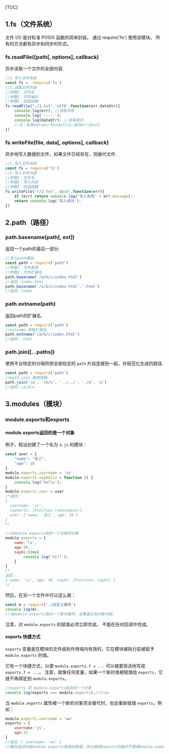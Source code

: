 [TOC]

## 1.fs（文件系统）

文件 I/O 是对标准 POSIX 函数的简单封装。 通过 require('fs') 使用该模块。 所有的方法都有异步和同步的形式。

### fs.readFile((path[, options], callback)

异步读取一个文件的全部内容.

```js
//1.导入文件系统
const fs =  require('fs')
//2.读取文件内容
//参数1：文件名
//参数2：字符编码
//参数3：回调函数
fs.readFile("./1.txt",'utf8',function(err,dataStr){
    console.log(err); //读取失败
    console.log('-----'); 
    console.log(dataStr); //读取成功
    //注：失败dataStr为undefile,成功err为null
})
```

### fs.writeFile(file, data[, options], callback)

异步地写入数据到文件，如果文件已经存在，则替代文件.

```js
//1.导入文件系统
const fs = require('fs')
//2.写入文件内容
//参数1：文件名
//参数2：写入内容
//参数3：回调函数
fs.writeFile('r/2.txt','abcd',function(err){
    if (err) return console.log('写入失败' + err.message);
    return console.log('写入成功');
})
```

## 2.path（路径）

### path.basename(path[, ext])

返回一个path的最后一部分.

```js
//导入path模块
const path = require('path')
//参数1：文件路径
//参数2：文件扩展名
path.basename('/a/b/c/index.html')
//返回：index.html
path.basename('/a/b/c/index.html','.html')
//返回：index
```

### path.extname(path)

返回path的扩展名.

```js
const path = require('path')
//extname 获取扩展名
path.extname('/a/b/c/index.html')
//返回：.html
```

### path.join([...paths])

使用平台特定的分隔符把全部给定的 `path` 片段连接到一起，并规范化生成的路径.

```js
const path = require('path')
//path.join 路径拼接
path.join('/a', '/b/c', '../../', './d', 'e')
//返回：\a\d\e
```

## 3.modules（模块）

### module.exports和exports

#### module.exports返回的是一个对象

例子，假设创建了一个名为 `a.js` 的模块：

```js
const user = {
    "name": "张三",
    "age": 18
}
module.exports.username = 'zs'
module.exports.sayHello = function () {
    console.log('hello');
}
module.exports.user = user
/*返回：
{
  username: 'zs',
  sayHello: [Function (anonymous)],
  user: { name: '张三', age: 18 }
}
*/

//让module.exports指向一个全新的对象
module.exports = {
    name:'ls',
    age:30,
    sayHi:()=>{
        console.log('hi!!');
    }
}
/*
返回：
{ name: 'ls', age: 30, sayHi: [Function: sayHi] }
*/
```

然后，在另一个文件中可以这么做：

```js
const m = require('./自定义模块')
console.log(m);
//当module.exports指向一个新对象时，会覆盖之前对象内容。
```

注意，对 `module.exports` 的赋值必须立即完成。 不能在任何回调中完成。

#### exports 快捷方式

`exports` 变量是在模块的文件级别作用域内有效的，它在模块被执行前被赋予 `module.exports` 的值。

它有一个快捷方式，以便 `module.exports.f = ...` 可以被更简洁地写成 `exports.f = ...`。 注意，就像任何变量，如果一个新的值被赋值给 `exports`，它就不再绑定到 `module.exports`。

```js
//exports 和 module.exports指向同一个对象
console.log(exports === module.exports);//true
```

当 `module.exports` 属性被一个新的对象完全替代时，也会重新赋值 `exports`，例如：

```js
module.exports.username = 'ww'
exports = {
    username:'zs',
    age:33
}
//返回：{ username: 'ww' }
//最后返回的是module.exports赋值的数据，所以使用exports时最好不要用module.exports.
```
